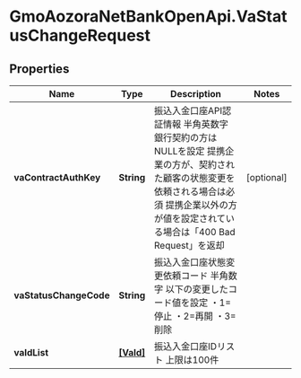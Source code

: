 # GmoAozoraNetBankOpenApi.VaStatusChangeRequest

## Properties
Name | Type | Description | Notes
------------ | ------------- | ------------- | -------------
**vaContractAuthKey** | **String** | 振込入金口座API認証情報 半角英数字 銀行契約の方はNULLを設定 提携企業の方が、契約された顧客の状態変更を依頼される場合は必須 提携企業以外の方が値を設定されている場合は「400 Bad Request」を返却  | [optional] 
**vaStatusChangeCode** | **String** | 振込入金口座状態変更依頼コード 半角数字 以下の変更したコード値を設定 ・1&#x3D;停止 ・2&#x3D;再開 ・3&#x3D;削除  | 
**vaIdList** | [**[VaId]**](VaId.md) | 振込入金口座IDリスト 上限は100件  | 


